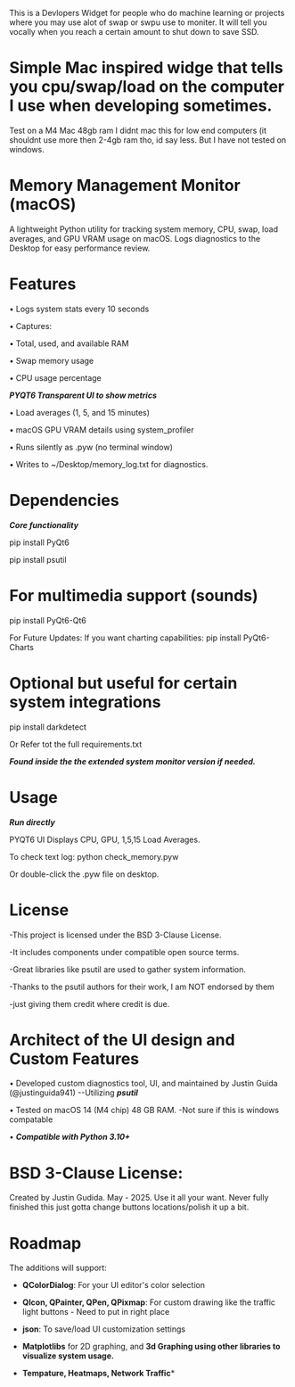 
This is a Devlopers Widget for people who do machine learning or projects where you may use alot of swap or swpu use to moniter. It will tell you vocally when you reach a certain amount to shut  down to save SSD.

# Simple Mac inspired widge that tells you cpu/swap/load on the computer I use when developing sometimes.
Test on a M4 Mac 48gb ram I didnt mac this for low end computers (it shouldnt use more then 2-4gb ram tho, id say less. But I have not tested on windows. 


# Memory Management Monitor (macOS)

A lightweight Python utility for tracking system memory, CPU, swap, load averages, and GPU VRAM usage on macOS. Logs diagnostics to the Desktop for easy performance review.


# Features

•  Logs system stats every 10 seconds

•  Captures:

•  Total, used, and available RAM

•  Swap memory usage

•  CPU usage percentage

 ***PYQT6 Transparent UI to show metrics***
 
•  Load averages (1, 5, and 15 minutes)

•  macOS GPU VRAM details using system_profiler

• Runs silently as .pyw (no terminal window)

•  Writes to ~/Desktop/memory_log.txt for diagnostics. 


# Dependencies

***Core functionality***

pip install PyQt6

pip install psutil

# For multimedia support (sounds)

pip install PyQt6-Qt6

For Future Updates: If you want charting capabilities:
pip install PyQt6-Charts

# Optional but useful for certain system integrations

pip install darkdetect

Or Refer tot the full requirements.txt

***Found inside the the extended system monitor version if needed.***


# Usage

***Run directly***

PYQT6 UI Displays CPU, GPU, 1,5,15 Load Averages.

To check text log: python check_memory.pyw

Or double-click the .pyw file on desktop.



# License

-This project is licensed under the BSD 3-Clause License.

-It includes components under compatible open source terms.

-Great libraries like psutil are used to gather system information.

-Thanks to the psutil authors for their work, I am NOT endorsed by them

-just giving them credit where credit is due.



# Architect of the UI design and Custom Features
•   Developed custom diagnostics tool, UI, and maintained by Justin Guida (@justinguida941)
 	--Utilizing ***psutil***
  
•   Tested on macOS 14 (M4 chip) 48 GB RAM.
 	-Not sure if this is windows compatable
  
•   ***Compatible with Python 3.10+***




# BSD 3-Clause License:
Created by Justin Gudida. May - 2025. Use it all your want. Never fully finished this just gotta change buttons locations/polish it up a bit.



# Roadmap

The additions will support:

- **QColorDialog**: For your UI editor's color selection

- **QIcon, QPainter, QPen, QPixmap**: For custom drawing like the traffic light buttons - Need to put in right place
 
- **json**: To save/load UI customization settings
  
- **Matplotlibs** for 2D graphing, and **3d Graphing using other libraries to visualize system usage.**
  
- **Tempature, Heatmaps, Network Traffic***

